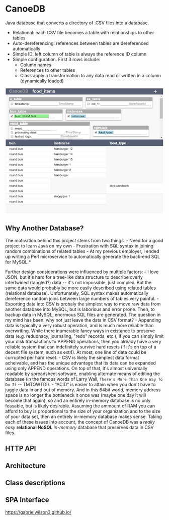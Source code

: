 # CanoeDB
Java database that converts a directory of .CSV files into a database.

- Relational: each CSV file becomes a table with relationships to other tables
- Auto-dereferencing: references between tables are dereferenced automatically
- Simple ID: left column of table is always the reference ID column
- Simple configuration.  First 3 rows include:
	- Column names
	- References to other tables
	- Class apply a transformation to any data read or written in a column (dynamically loaded)

![CanoeDB SPA Screenshot](readme_images/CanoeDB_screenshot.jpg)
	
## Why Another Database?
The motivation behind this project stems from two things:
	- Need for a good project to learn Java on my own
	- Frustration with SQL syntax in joining random combinations of related tables
		- At my previous employer, I ended up writing a Perl microservice to automatically generate the back-end SQL for MySQL.*

Further design considerations were influenced by multiple factors:
	- I love JSON, but it's hard for a tree-like data structure to describe overly intertwined (tangled?) data -- it's not impossible, just complex. But the same data would probably be more easily described using related tables (relational database).  Unfortunately, SQL syntax makes automatically dereference random joins between large numbers of tables very painful.
	- Exporting data into CSV is probaly the simplest way to move raw data from another database into MySQL, but is laborious and error prone.  Then, to backup data in MySQL, enormous SQL files are generated.  The question in my mind has been: why not just leave the data in CSV format?
	- Appending data is typically a very robust operation, and is much more reliable than overwriting.  While there inumerable fancy ways in existance to preserve data (e.g. redudnacy, journaling, "redo" records, etc.), if you can simply limit your disk transactions to APPEND operations, then you already have a very reliable system that can indefinitely survive hard resets (if it's on top of a decent file system, such as ext4).  At most, one line of data could be currupted per hard reset.
	- CSV is likely the simplest data format acheivable, and has the unique advantage that its data can be expanded using only APPEND operations.  On top of that, it's almost universally readable by spreadsheet software, enabling alternate means of editing the database (in the famous words of Larry Wall, `There's More Than One Way To Do It` -- TMTOWTDI).
	- "ACID" is easier to attain when you don't have to juggle data in and out of memory.  And in this 64bit world, memory address space is no longer the bottleneck it once was (maybe one day it will become that again), so and an entirely in-memory database is no only feasable, but is likely desirable.  Assuming the ammount of RAM you can afford to buy is proportional to the size of your organization and to the size of your data set, then an entirely in-memory database makes sense.
Taking each of these issues into account, the concept of CanoeDB was a *really easy* **relational NoSQL** *in-memory* database that preserves data in CSV files.

## HTTP API


## Architecture


## Class descriptions


## SPA Interface



https://gabrielwilson3.github.io/
